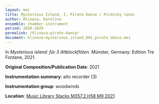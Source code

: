```yaml
---
layout: mei
title: Mysterious Island, I. Pirate Dance / Pirátský tanec
author: Hlinova, Karolina
ensemble: chamber-instrument 
period: 2020-2029
permalink: /hlinova-pirate-dance/
document: hlinova-mysterious_island_001_pirate_dance.mei
---
```


In *Mysterious island: für 3 Altblockflöten.* Münster, Germany: Edition Tre Fontane, 2021.

**Original Composition/Publication Date**: 2021

**Instrumentation summary**: alto recorder (3) 

**Instrumentation group**: woodwinds

**Location**: <a href="https://tufts.primo.exlibrisgroup.com/permalink/01TUN_INST/1kc9gia/alma991018809058903851" target="_blank">Music Library Stacks M357.2.H58 M9 2021</a>